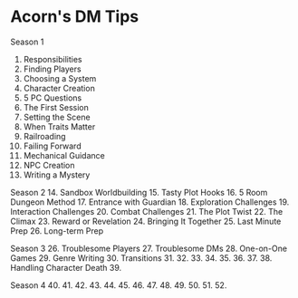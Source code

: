 # Acorn's DM Tips

Season 1
1. Responsibilities
2. Finding Players
3. Choosing a System
4. Character Creation
5. 5 PC Questions
6. The First Session
7. Setting the Scene
8. When Traits Matter
9. Railroading
10. Failing Forward
11. Mechanical Guidance
12. NPC Creation
13. Writing a Mystery

Season 2
14. Sandbox Worldbuilding
15. Tasty Plot Hooks
16. 5 Room Dungeon Method
17. Entrance with Guardian
18. Exploration Challenges
19. Interaction Challenges
20. Combat Challenges
21. The Plot Twist
22. The Climax
23. Reward or Revelation
24. Bringing It Together
25. Last Minute Prep
26. Long-term Prep

Season 3
26. Troublesome Players
27. Troublesome DMs
28. One-on-One Games
29. Genre Writing
30. Transitions
31. 
32. 
33. 
34. 
35. 
36. 
37. 
38. Handling Character Death
39. 

Season 4
40. 
41. 
42. 
43. 
44. 
45. 
46. 
47. 
48. 
49. 
50. 
51. 
52. 
